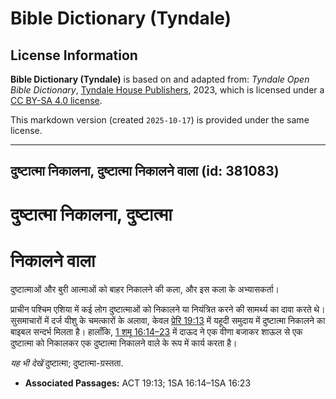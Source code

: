 # Bible Dictionary (Tyndale)

## License Information

**Bible Dictionary (Tyndale)** is based on and adapted from: _Tyndale Open Bible Dictionary_, [Tyndale House Publishers](https://tyndaleopenresources.com/), 2023, which is licensed under a [CC BY-SA 4.0 license](https://creativecommons.org/licenses/by-sa/4.0/legalcode.en).

This markdown version (created `2025-10-17`) is provided under the same license.



--------------------------------

## दुष्टात्मा निकालना, दुष्टात्मा निकालने वाला (id: 381083)

दुष्टात्मा निकालना, दुष्टात्मा
==============================

निकालने वाला
============

दुष्टात्माओं और बुरी आत्माओं को बाहर निकालने की कला, और इस कला के अभ्यासकर्ता।

प्राचीन पश्चिम एशिया में कई लोग दुष्टात्माओं को निकालने या नियंत्रित करने की सामर्थ्य का दावा करते थे। सुसमाचारों में दर्ज यीशु के चमत्कारों के अलावा, केवल [प्रेरि 19:13](https://ref.ly/Acts19:13) में यहूदी समुदाय में दुष्टात्मा निकालने का बाइबल सन्दर्भ मिलता है। हालाँकि, [1 शमू 16:14–23](https://ref.ly/1Sam16:14-1Sam16:23) में दाऊद ने एक वीणा बजाकर शाऊल से एक दुष्टात्मा को निकालकर एक दुष्टात्मा निकालने वाले के रूप में कार्य करता है।

*यह भी देखें* दुष्टात्मा; दुष्टात्मा\-ग्रस्तता. 

* **Associated Passages:** ACT 19:13; 1SA 16:14–1SA 16:23

